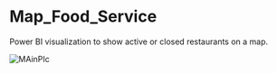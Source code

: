 # Map_Food_Service
Power BI visualization to show active or closed restaurants on a map.

![MAinPIc](https://user-images.githubusercontent.com/56010722/117383422-ba6a4000-aeae-11eb-8499-95a8694f8272.JPG)

